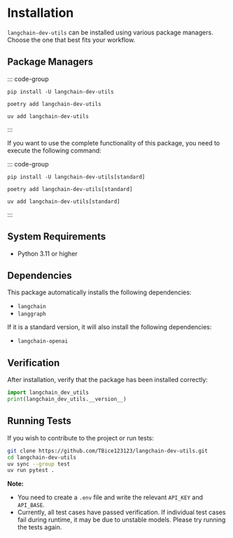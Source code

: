 # Installation

`langchain-dev-utils` can be installed using various package managers. Choose the one that best fits your workflow.

## Package Managers

::: code-group

```sh[pip]
pip install -U langchain-dev-utils
```

```sh[poetry]
poetry add langchain-dev-utils
```

```sh[uv]
uv add langchain-dev-utils
```

:::

If you want to use the complete functionality of this package, you need to execute the following command:

::: code-group

```sh[pip]
pip install -U langchain-dev-utils[standard]
```

```sh[poetry]
poetry add langchain-dev-utils[standard]
```

```sh[uv]
uv add langchain-dev-utils[standard]
```

:::

## System Requirements

- Python 3.11 or higher

## Dependencies

This package automatically installs the following dependencies:

- `langchain`
- `langgraph`

If it is a standard version, it will also install the following dependencies:

- `langchain-openai`

## Verification

After installation, verify that the package has been installed correctly:

```python
import langchain_dev_utils
print(langchain_dev_utils.__version__)
```

## Running Tests

If you wish to contribute to the project or run tests:

```bash
git clone https://github.com/TBice123123/langchain-dev-utils.git
cd langchain-dev-utils
uv sync --group test
uv run pytest .
```

**Note:**

- You need to create a `.env` file and write the relevant `API_KEY` and `API_BASE`.
- Currently, all test cases have passed verification. If individual test cases fail during runtime, it may be due to unstable models. Please try running the tests again.
